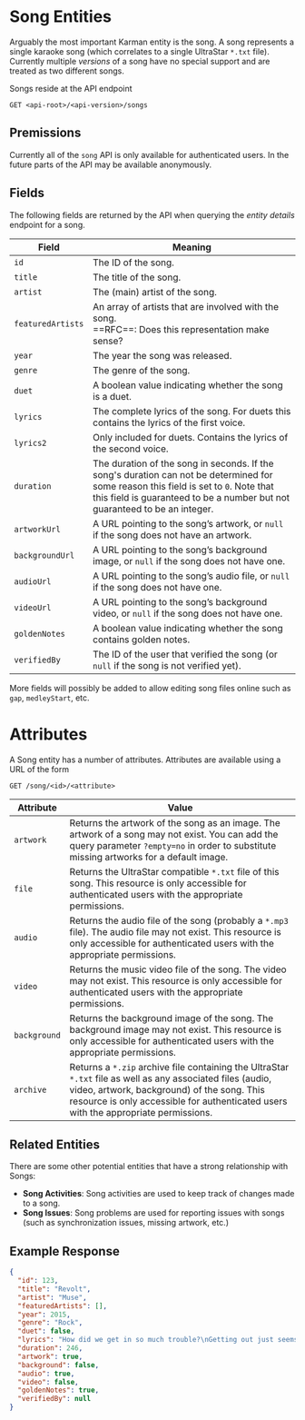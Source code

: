 # Song Entities

Arguably the most important Karman entity is the song. A song represents a single karaoke song (which correlates to a single UltraStar `*.txt` file). Currently multiple *versions* of a song have no special support and are treated as two different songs.

Songs reside at the API endpoint

```http
GET <api-root>/<api-version>/songs
```

## Premissions

Currently all of the `song` API is only available for authenticated users. In the future parts of the API may be available anonymously.

## Fields

The following fields are returned by the API when querying the *entity details* endpoint for a song.

| Field             | Meaning                                                      |
| ----------------- | ------------------------------------------------------------ |
| `id`              | The ID of the song.                                          |
| `title`           | The title of the song.                                       |
| `artist`          | The (main) artist of the song.                               |
| `featuredArtists` | An array of artists that are involved with the song.<br />==RFC==: Does this representation make sense? |
| `year`            | The year the song was released.                              |
| `genre`           | The genre of the song.                                       |
| `duet`            | A boolean value indicating whether the song is a duet.       |
| `lyrics`          | The complete lyrics of the song. For duets this contains the lyrics of the first voice. |
| `lyrics2`         | Only included for duets. Contains the lyrics of the second voice. |
| `duration`        | The duration of the song in seconds. If the song's duration can not be determined for some reason this field is set to `0`. Note that this field is guaranteed to be a number but not guaranteed to be an integer. |
| `artworkUrl`      | A URL pointing to the song’s artwork, or `null` if the song does not have an artwork. |
| `backgroundUrl`   | A URL pointing to the song’s background image, or `null` if the song does not have one. |
| `audioUrl`        | A URL pointing to the song’s audio file, or `null` if the song does not have one. |
| `videoUrl`        | A URL pointing to the song’s background video, or `null` if the song does not have one. |
| `goldenNotes`     | A boolean value indicating whether the song contains golden notes. |
| `verifiedBy`      | The ID of the user that verified the song (or `null` if the song is not verified yet). |

More fields will possibly be added to allow editing song files online such as `gap`, `medleyStart`, etc.


# Attributes

A Song entity has a number of attributes. Attributes are available using a URL of the form

```http
GET /song/<id>/<attribute>
```

| Attribute    | Value                                                        |
| ------------ | ------------------------------------------------------------ |
| `artwork`    | Returns the artwork of the song as an image. The artwork of a song may not exist. You can add the query parameter `?empty=no` in order to substitute missing artworks for a default image. |
| `file`       | Returns the UltraStar compatible `*.txt` file of this song. This resource is only accessible for authenticated users with the appropriate permissions. |
| `audio`      | Returns the audio file of the song (probably a `*.mp3` file). The audio file may not exist. This resource is only accessible for authenticated users with the appropriate permissions. |
| `video`      | Returns the music video file of the song. The video may not exist. This resource is only accessible for authenticated users with the appropriate permissions. |
| `background` | Returns the background image of the song. The background image may not exist. This resource is only accessible for authenticated users with the appropriate permissions. |
| `archive`    | Returns a `*.zip` archive file containing the UltraStar `*.txt` file as well as any associated files (audio, video, artwork, background) of the song. This resource is only accessible for authenticated users with the appropriate permissions. |

## Related Entities

There are some other potential entities that have a strong relationship with Songs:

- **Song Activities**: Song activities are used to keep track of changes made to a song.
- **Song Issues**: Song problems are used for reporting issues with songs (such as synchronization issues, missing artwork, etc.)

## Example Response

```json
{
  "id": 123,
  "title": "Revolt",
  "artist": "Muse",
  "featuredArtists": [],
  "year": 2015,
  "genre": "Rock",
  "duet": false,
  "lyrics": "How did we get in so much trouble?\nGetting out just seems impossible\n...",
  "duration": 246,
  "artwork": true,
  "background": false,
  "audio": true,
  "video": false,
  "goldenNotes": true,
  "verifiedBy": null
}
```